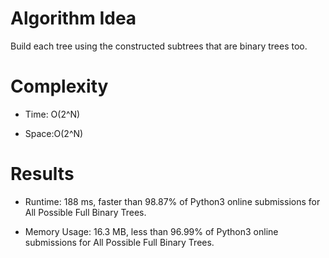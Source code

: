 # Algorithm Idea

Build each tree using the constructed subtrees that are binary trees too.


# Complexity

- Time: O(2^N)

- Space:O(2^N)

# Results

- Runtime: 188 ms, faster than 98.87% of Python3 online submissions for All Possible Full Binary Trees. 

- Memory Usage: 16.3 MB, less than 96.99% of Python3 online submissions for All Possible Full Binary Trees.